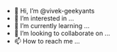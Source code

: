 - 👋 Hi, I’m @vivek-geekyants
- 👀 I’m interested in ...
- 🌱 I’m currently learning ...
- 💞️ I’m looking to collaborate on ...
- 📫 How to reach me ...

<!---
vivek-geekyants/vivek-geekyants is a ✨ special ✨ repository because its `README.md` (this file) appears on your GitHub profile.
You can click the Preview link to take a look at your changes.
--->
